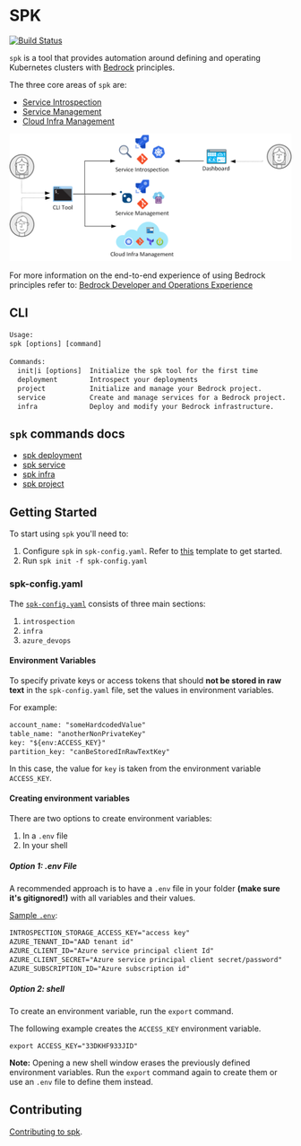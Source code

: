 # SPK

[![Build Status](https://dev.azure.com/epicstuff/bedrock/_apis/build/status/CatalystCode.spk?branchName=master)](https://dev.azure.com/epicstuff/bedrock/_build/latest?definitionId=128&branchName=master)

`spk` is a tool that provides automation around defining and operating
Kubernetes clusters with [Bedrock](https://github.com/microsoft/bedrock)
principles.

The three core areas of `spk` are:

- [Service Introspection](./docs/service-introspection.md)
- [Service Management](./docs/service-management.md)
- [Cloud Infra Management](./docs/cloud-infra-management.md)

![spk diagram](./docs/images/spk.png)

For more information on the end-to-end experience of using Bedrock principles
refer to:
[Bedrock Developer and Operations Experience](https://github.com/CatalystCode/bedrock-end-to-end-dx)

## CLI

```
Usage:
spk [options] [command]

Commands:
  init|i [options]  Initialize the spk tool for the first time
  deployment        Introspect your deployments
  project           Initialize and manage your Bedrock project.
  service           Create and manage services for a Bedrock project.
  infra             Deploy and modify your Bedrock infrastructure.

```

## `spk` commands docs

- [spk deployment](./docs/service-introspection.md)
- [spk service](./docs/service-management.md)
- [spk infra](./docs/cloud-infra-management.md)
- [spk project](./docs/project-management.md)

## Getting Started

To start using `spk` you'll need to:

1. Configure `spk` in `spk-config.yaml`. Refer to [this](./spk-config.yaml)
   template to get started.
2. Run `spk init -f spk-config.yaml`

### spk-config.yaml

The [`spk-config.yaml`](./spk-config.yaml) consists of three main sections:

1. `introspection`
2. `infra`
3. `azure_devops`

#### Environment Variables

To specify private keys or access tokens that should **not be stored in raw
text** in the `spk-config.yaml` file, set the values in environment variables.

For example:

```
account_name: "someHardcodedValue"
table_name: "anotherNonPrivateKey"
key: "${env:ACCESS_KEY}"
partition_key: "canBeStoredInRawTextKey"
```

In this case, the value for `key` is taken from the environment variable
`ACCESS_KEY`.

#### Creating environment variables

There are two options to create environment variables:

1. In a `.env` file
2. In your shell

##### Option 1: .env File

A recommended approach is to have a `.env` file in your folder **(make sure it's
gitignored!)** with all variables and their values.

[Sample `.env`](./.env.example):

```
INTROSPECTION_STORAGE_ACCESS_KEY="access key"
AZURE_TENANT_ID="AAD tenant id"
AZURE_CLIENT_ID="Azure service principal client Id"
AZURE_CLIENT_SECRET="Azure service principal client secret/password"
AZURE_SUBSCRIPTION_ID="Azure subscription id"
```

##### Option 2: shell

To create an environment variable, run the `export` command.

The following example creates the `ACCESS_KEY` environment variable.

```
export ACCESS_KEY="33DKHF933JID"
```

**Note:** Opening a new shell window erases the previously defined environment
variables. Run the `export` command again to create them or use an `.env` file
to define them instead.

## Contributing

[Contributing to spk](./docs/contributing.md).
